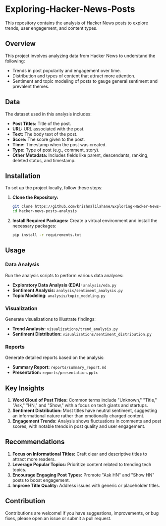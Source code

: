 # Exploring-Hacker-News-Posts
This repository contains the analysis of Hacker News posts to explore trends, user engagement, and content types.

## Overview

This project involves analyzing data from Hacker News to understand the following:
- Trends in post popularity and engagement over time.
- Distribution and types of content that attract more attention.
- Sentiment and topic modeling of posts to gauge general sentiment and prevalent themes.

## Data

The dataset used in this analysis includes:
- **Post Titles:** Title of the post.
- **URL:** URL associated with the post.
- **Text:** The body text of the post.
- **Score:** The score given to the post.
- **Time:** Timestamp when the post was created.
- **Type:** Type of post (e.g., comment, story).
- **Other Metadata:** Includes fields like parent, descendants, ranking, deleted status, and timestamp.

## Installation

To set up the project locally, follow these steps:

1. **Clone the Repository:**
   ```bash
   git clone https://github.com/krishnalilahane/Exploring-Hacker-News-Posts.git
   cd hacker-news-posts-analysis
   ```

2. **Install Required Packages:**
   Create a virtual environment and install the necessary packages:
   ```bash
   pip install -r requirements.txt
   ```

## Usage

### Data Analysis

Run the analysis scripts to perform various data analyses:
- **Exploratory Data Analysis (EDA):** `analysis/eda.py`
- **Sentiment Analysis:** `analysis/sentiment_analysis.py`
- **Topic Modeling:** `analysis/topic_modeling.py`

### Visualization

Generate visualizations to illustrate findings:
- **Trend Analysis:** `visualizations/trend_analysis.py`
- **Sentiment Distribution:** `visualizations/sentiment_distribution.py`

### Reports

Generate detailed reports based on the analysis:
- **Summary Report:** `reports/summary_report.md`
- **Presentation:** `reports/presentation.pptx`

## Key Insights

1. **Word Cloud of Post Titles:** Common terms include "Unknown," "Title," "Ask," "HN," and "Show," with a focus on tech giants and startups.
2. **Sentiment Distribution:** Most titles have neutral sentiment, suggesting an informational nature rather than emotionally charged content.
3. **Engagement Trends:** Analysis shows fluctuations in comments and post scores, with notable trends in post quality and user engagement.

## Recommendations

1. **Focus on Informational Titles:** Craft clear and descriptive titles to attract more readers.
2. **Leverage Popular Topics:** Prioritize content related to trending tech topics.
3. **Encourage Engaging Post Types:** Promote "Ask HN" and "Show HN" posts to boost engagement.
4. **Improve Title Quality:** Address issues with generic or placeholder titles.

## Contribution

Contributions are welcome! If you have suggestions, improvements, or bug fixes, please open an issue or submit a pull request.
